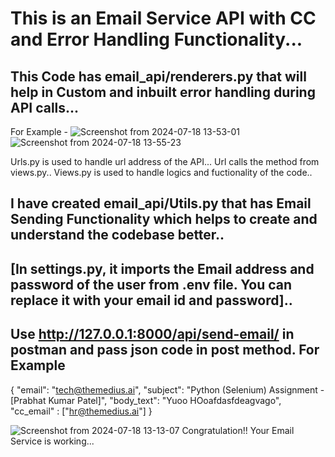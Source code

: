 # This is an Email Service API with CC and Error Handling Functionality...
## This Code has email_api/renderers.py that will help in Custom and inbuilt error handling during API calls...
For Example - 
![Screenshot from 2024-07-18 13-53-01](https://github.com/user-attachments/assets/d9f5a706-74c2-4d42-a2f0-0dd57a7e8f14)
![Screenshot from 2024-07-18 13-55-23](https://github.com/user-attachments/assets/b46ce0ca-ad19-4cdb-8cad-c95545a7c8a9)

Urls.py is used to handle url address of the API... Url calls the method from views.py..
Views.py is used to handle logics and fuctionality of the code..

## I have created email_api/Utils.py that has Email Sending Functionality which helps to create and understand the codebase better..
## [In settings.py, it imports the Email address and password of the user from .env file. You can replace it with your email id and password]..
## Use http://127.0.0.1:8000/api/send-email/ in postman and pass json code in post method. For Example
{
    "email": "tech@themedius.ai",
    "subject": "Python (Selenium) Assignment - [Prabhat Kumar Patel]",
    "body_text": "Yuoo HOoafdasfdeagvago",
    "cc_email" : ["hr@themedius.ai"]
}

![Screenshot from 2024-07-18 13-13-07](https://github.com/user-attachments/assets/795ae4f3-5991-4c60-aab7-3e9a361f9e3f)
Congratulation!! Your Email Service is working...
